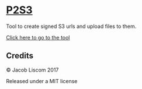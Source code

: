 # [P2S3](https://foxusa.github.io/P2S3/#/home/)
Tool to create signed S3 urls and upload files to them.

[Click here to go to the tool](https://foxusa.github.io/P2S3/#/home/)

## Credits
© Jacob Liscom 2017

Released under a MIT license
